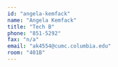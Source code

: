 ```yaml
---
id: "angela-kemfack"
name: "Angela Kemfack"
title: "Tech B"
phone: "851-5292"
fax: "n/a"
email: "ak4554@cumc.columbia.edu"
room: "401B"
---
```

